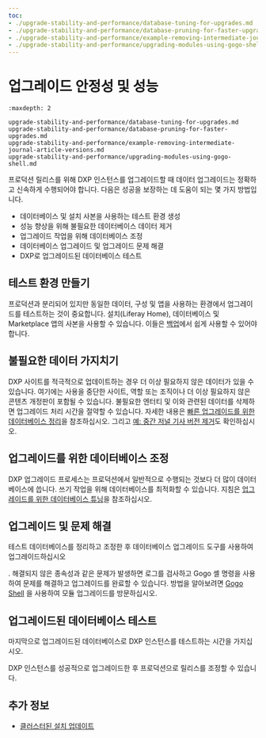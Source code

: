 ```yaml
---
toc:
- ./upgrade-stability-and-performance/database-tuning-for-upgrades.md
- ./upgrade-stability-and-performance/database-pruning-for-faster-upgrades.md
- ./upgrade-stability-and-performance/example-removing-intermediate-journal-article-versions.md
- ./upgrade-stability-and-performance/upgrading-modules-using-gogo-shell.md
---
```

# 업그레이드 안정성 및 성능

```{toctree}
:maxdepth: 2

upgrade-stability-and-performance/database-tuning-for-upgrades.md
upgrade-stability-and-performance/database-pruning-for-faster-upgrades.md
upgrade-stability-and-performance/example-removing-intermediate-journal-article-versions.md
upgrade-stability-and-performance/upgrading-modules-using-gogo-shell.md
```

프로덕션 릴리스를 위해 DXP 인스턴스를 업그레이드할 때 데이터 업그레이드는 정확하고 신속하게 수행되어야 합니다. 다음은 성공을 보장하는 데 도움이 되는 몇 가지 방법입니다.

* 데이터베이스 및 설치 사본을 사용하는 테스트 환경 생성
* 성능 향상을 위해 불필요한 데이터베이스 데이터 제거
* 업그레이드 작업을 위해 데이터베이스 조정
* 데이터베이스 업그레이드 및 업그레이드 문제 해결
* DXP로 업그레이드된 데이터베이스 테스트

## 테스트 환경 만들기

프로덕션과 분리되어 있지만 동일한 데이터, 구성 및 앱을 사용하는 환경에서 업그레이드를 테스트하는 것이 중요합니다. 설치(Liferay Home), 데이터베이스 및 Marketplace 앱의 사본을 사용할 수 있습니다. 이들은 [백업](../maintaining-a-liferay-installation/backing-up.md)에서 쉽게 사용할 수 있어야 합니다.

## 불필요한 데이터 가지치기

DXP 사이트를 적극적으로 업데이트하는 경우 더 이상 필요하지 않은 데이터가 있을 수 있습니다. 여기에는 사용을 중단한 사이트, 역할 또는 조직이나 더 이상 필요하지 않은 콘텐츠 개정판이 포함될 수 있습니다. 불필요한 엔터티 및 이와 관련된 데이터를 삭제하면 업그레이드 처리 시간을 절약할 수 있습니다. 자세한 내용은 [빠른 업그레이드를 위한 데이터베이스 정리](./upgrade-stability-and-performance/database-pruning-for-faster-upgrades.md)을 참조하십시오. 그리고 [예\: 중간 저널 기사 버전 제거](./upgrade-stability-and-performance/example-removing-intermediate-journal-article-versions.md)도 확인하십시오.

## 업그레이드를 위한 데이터베이스 조정

DXP 업그레이드 프로세스는 프로덕션에서 일반적으로 수행되는 것보다 더 많이 데이터베이스에 씁니다. 쓰기 작업을 위해 데이터베이스를 최적화할 수 있습니다. 지침은 [업그레이드를 위한 데이터베이스 튜닝](./upgrade-stability-and-performance/database-tuning-for-upgrades.md)을 참조하십시오.

## 업그레이드 및 문제 해결

테스트 데이터베이스를 정리하고 조정한 후 데이터베이스 업그레이드 도구</a>를 사용하여 업그레이드하십시오

. 해결되지 않은 종속성과 같은 문제가 발생하면 로그를 검사하고 Gogo 셸 명령을 사용하여 문제를 해결하고 업그레이드를 완료할 수 있습니다. 방법을 알아보려면 [Gogo Shell](./upgrade-stability-and-performance/upgrading-modules-using-gogo-shell.md) 을 사용하여 모듈 업그레이드를 방문하십시오.</p> 



## 업그레이드된 데이터베이스 테스트

마지막으로 업그레이드된 데이터베이스로 DXP 인스턴스를 테스트하는 시간을 가지십시오.

DXP 인스턴스를 성공적으로 업그레이드한 후 프로덕션으로 릴리스를 조정할 수 있습니다.



## 추가 정보

* [클러스터된 설치 업데이트](../maintaining-a-liferay-installation/maintaining-clustered-installations.md)